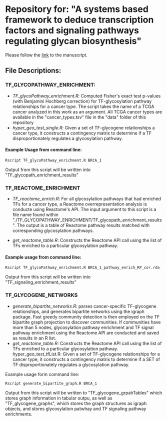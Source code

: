 # Repository for: "A systems based framework to deduce transcription factors and signaling pathways regulating glycan biosynthesis"

Please follow the [link]() to the manuscript.

## File Descriptions:

### TF_GLYCOPATHWAY_ENRICHMENT:

* *TF_glycoPathway_enrichment.R*: Computed Fisher's exact test p-values (with Benjamini Hochberg correction) for TF-glycosylation pathway relationships for a cancer type.  The script takes the name of a TCGA cancer analyzed in this work as an argument.  All TCGA cancer types are available in the "cancer_types.tsv" file in the "data" folder of this repository
* *hyper_geo_test_single.R*: Given a set of TF-glycogene relationships a cancer type, it constructs a contingency matrix to determine if a TF disproportionately regulates a glycosylation pathway.

#### Example Usage from command line:
```
Rscript TF_glycoPathway_enrichment.R BRCA_1
```
	
Output from this script will be written into "TF_glycopath_enrichment_results"

### TF_REACTOME_ENRICHMENT

* *TF_reactome_enrich.R*: For all glycosylation pathways that had enriched TFs for a cancer type, a Reactome overrepresentation analysis is conducte using Reactome's API.  The input argument to this script is a file name found within "./TF_GLYCOPATHWAY_ENRICHMENT/TF_glycopath_enrichment_results".  The output is a table of Reactome pathway results matched with corresponding glycosylation pathways.

* *get_reactome_table.R*: Constructs the Reactome API call using the list of TFs enriched to a particular glycosylation pathway.

#### Example usage from command line:
```
Rscript TF_glycoPathway_enrichment.R BRCA_1_pathway_enrich_RP_cor.rda
```

Output from this script will be written into "TF_signaling_enrichment_results"

### TF_GLYCOGENE_NETWORKS

* *generate_bipartite_networks.R*: parses cancer-specific TF-glycogene relationships, and generates bipartite networks using the igraph package.  Fast greedy community detection is then employed on the TF bipartite graph projection to discover communities.  If communities have more than 5 nodes, glycosylation pathway enrichment and TF signal pathway enrichment using the Reactome API are conducted and saved as results in an R list.
* *get_reactome_table.R*: Constructs the Reactome API call using the list of TFs enriched to a particular glycosylation pathway.
	hyper_geo_test_tfList.R: Given a set of TF-glycogene relationships for a cancer type, it constructs a contingency matrix to determine if a SET of TF disproportionately regulates a glycosylation pathway.
	
Example usage form command line:
```
Rscript generate_bipartite_graph.R BRCA_1
```
Output from this script will be written to "TF_glycogene_grpahTables" which stores graph information in tabular outpu, as well as "TF_glycogene_graphs", which stores the graph structures as igraph objects, and stores glycosylation patwhay and TF signaling pathway enrichments.
